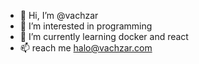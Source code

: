 - 👋 Hi, I’m @vachzar
- 👀 I’m interested in programming
- 🌱 I’m currently learning docker and react
- 📫 reach me halo@vachzar.com

<!---
vachzar/vachzar is a ✨ special ✨ repository because its `README.md` (this file) appears on your GitHub profile.
You can click the Preview link to take a look at your changes.
--->
